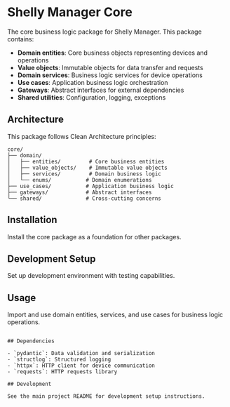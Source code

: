 # Shelly Manager Core

The core business logic package for Shelly Manager. This package contains:

- **Domain entities**: Core business objects representing devices and operations
- **Value objects**: Immutable objects for data transfer and requests
- **Domain services**: Business logic services for device operations
- **Use cases**: Application business logic orchestration
- **Gateways**: Abstract interfaces for external dependencies
- **Shared utilities**: Configuration, logging, exceptions

## Architecture

This package follows Clean Architecture principles:

```
core/
├── domain/
│   ├── entities/         # Core business entities
│   ├── value_objects/    # Immutable value objects
│   ├── services/         # Domain business logic
│   └── enums/           # Domain enumerations
├── use_cases/           # Application business logic
├── gateways/            # Abstract interfaces
└── shared/              # Cross-cutting concerns
```

## Installation

Install the core package as a foundation for other packages.

## Development Setup

Set up development environment with testing capabilities.

## Usage

Import and use domain entities, services, and use cases for business logic operations.
```

## Dependencies

- `pydantic`: Data validation and serialization
- `structlog`: Structured logging
- `httpx`: HTTP client for device communication
- `requests`: HTTP requests library

## Development

See the main project README for development setup instructions.
